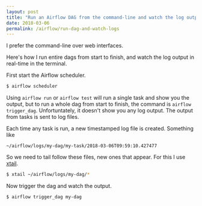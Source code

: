 ```yaml
---
layout: post
title: "Run an Airflow DAG from the command-line and watch the log output"
date: 2018-03-06
permalink: /airflow/run-dag-and-watch-logs
---
```

I prefer the command-line over web interfaces.

Here's how I run entire dags from start to finish, and watch the log output in
real-time in the terminal.

First start the Airflow scheduler.
```sh
$ airflow scheduler
```

Using `airflow run` or `airflow test` will run a single task and show you the
output, but to run a whole dag from start to finish, the command is `airflow
trigger_dag`. Unfortuntately, it doesn't show you any log output. The output
from tasks is sent to log files.

Each time any task is run, a new timestamped log file is created. Something
like
```
~/airflow/logs/my-dag/my-task/2018-03-06T09:59:10.427477
```

So we need to tail follow these files, new ones that appear. For this I use
[xtail](https://www.unicom.com/sw/xtail).

```sh
$ xtail ~/airflow/logs/my-dag/*
```

Now trigger the dag and watch the output.
```sh
$ airflow trigger_dag my-dag
```
